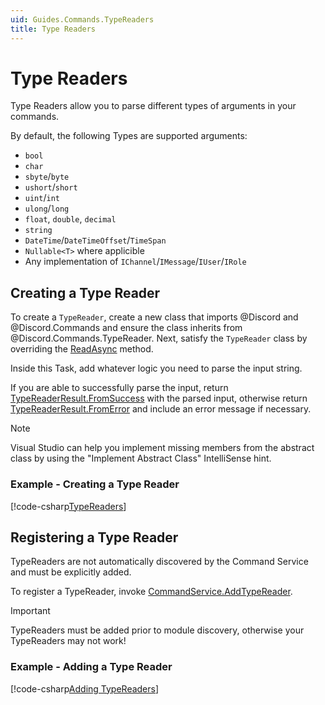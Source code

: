 ```yaml
---
uid: Guides.Commands.TypeReaders
title: Type Readers
---
```


# Type Readers

Type Readers allow you to parse different types of arguments in
your commands.

By default, the following Types are supported arguments:

* `bool`
* `char`
* `sbyte`/`byte`
* `ushort`/`short`
* `uint`/`int`
* `ulong`/`long`
* `float`, `double`, `decimal`
* `string`
* `DateTime`/`DateTimeOffset`/`TimeSpan`
* `Nullable<T>` where applicible
* Any implementation of `IChannel`/`IMessage`/`IUser`/`IRole`

## Creating a Type Reader

To create a `TypeReader`, create a new class that imports @Discord and
@Discord.Commands and ensure the class inherits from
@Discord.Commands.TypeReader. Next, satisfy the `TypeReader` class by
overriding the [ReadAsync] method.

Inside this Task, add whatever logic you need to parse the input
string.

If you are able to successfully parse the input, return
[TypeReaderResult.FromSuccess] with the parsed input, otherwise return
[TypeReaderResult.FromError] and include an error message if
necessary.

> [!NOTE]
> Visual Studio can help you implement missing members
> from the abstract class by using the "Implement Abstract Class"
> IntelliSense hint.

[TypeReaderResult]: xref:Discord.Commands.TypeReaderResult
[TypeReaderResult.FromSuccess]: xref:Discord.Commands.TypeReaderResult.FromSuccess*
[TypeReaderResult.FromError]: xref:Discord.Commands.TypeReaderResult.FromError*
[ReadAsync]: xref:Discord.Commands.TypeReader.ReadAsync*

### Example - Creating a Type Reader

[!code-csharp[TypeReaders](samples/typereader.cs)]

## Registering a Type Reader

TypeReaders are not automatically discovered by the Command Service
and must be explicitly added.

To register a TypeReader, invoke [CommandService.AddTypeReader].

> [!IMPORTANT]
> TypeReaders must be added prior to module discovery, otherwise your
> TypeReaders may not work!

[CommandService.AddTypeReader]: xref:Discord.Commands.CommandService.AddTypeReader*

### Example - Adding a Type Reader

[!code-csharp[Adding TypeReaders](samples/typereader-register.cs)]